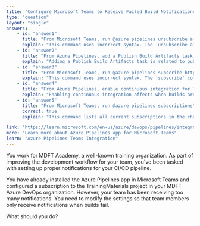 ```yaml
---
title: "Configure Microsoft Teams to Receive Failed Build Notifications"
type: "question"
layout: "single"
answers:
    - id: "answer1"
      title: "From Microsoft Teams, run @azure pipelines unsubscribe all"
      explain: "This command uses incorrect syntax. The 'unsubscribe all' command requires a project url and unsubscribes from a single project. This does not meet the given requirements."
    - id: "answer2"
      title: "From Azure Pipelines, add a Publish Build Artifacts task to TrainingMaterials"
      explain: "Adding a Publish Build Artifacts task is related to publishing build outputs as artifacts and has no effect on notifications in Microsoft Teams. This task doesn't control how notifications are sent or filtered."
    - id: "answer3"
      title: "From Microsoft Teams, run @azure pipelines subscribe https://dev.azure.com/mdft.academy/TrainingMaterials builds --status failed"
      explain: "This command uses incorrect syntax. The 'subscribe' command doesn't support the 'builds' suffix or the '--status' flag."
    - id: "answer4"
      title: "From Azure Pipelines, enable continuous integration for TrainingMaterials"
      explain: "Enabling continuous integration affects when builds are triggered, not how notifications are sent to Microsoft Teams. This setting determines when builds run based on code changes but doesn't control notification filtering."
    - id: "answer5"
      title: "From Microsoft Teams, run @azure pipelines subscriptions"
      correct: true
      explain: "This command lists all current subscriptions in the channel, allowing you to remove any unwanted subscriptions and edit the subscription of the TrainingMaterials project to only send notifications for failed builds."

link: "https://learn.microsoft.com/en-us/azure/devops/pipelines/integrations/microsoft-teams"
more: "Learn more about Azure Pipelines app for Microsoft Teams"
learn: "Azure Pipelines Teams Integration"
---
```


You work for MDFT Academy, a well-known training organization. As part of improving the development workflow for your team, you've been tasked with setting up proper notifications for your CI/CD pipeline.

You have already installed the Azure Pipelines app in Microsoft Teams and configured a subscription to the TrainingMaterials project in your MDFT Azure DevOps organization. However, your team has been receiving too many notifications. You need to modify the settings so that team members only receive notifications when builds fail. 

What should you do?
